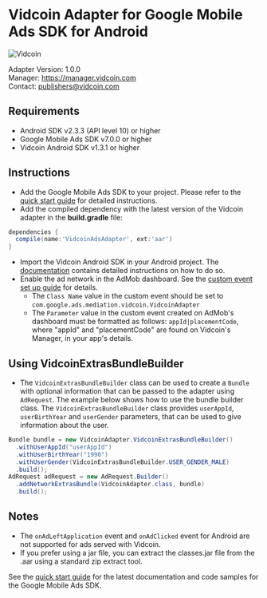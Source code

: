 # Vidcoin Adapter for Google Mobile Ads SDK for Android
![Vidcoin](https://d3rud9259azp35.cloudfront.net/documentation/Vidcoin-Logo.png)

Adapter Version: 1.0.0    
Manager: https://manager.vidcoin.com    
Contact: publishers@vidcoin.com    

## Requirements
- Android SDK v2.3.3 (API level 10) or higher
- Google Mobile Ads SDK v7.0.0 or higher
- Vidcoin Android SDK v1.3.1 or higher

## Instructions
- Add the Google Mobile Ads SDK to your project. Please refer to the  [quick start guide](https://firebase.google.com/docs/admob/android/quick-start) for detailed instructions.
- Add the compiled dependency with the latest version of the Vidcoin adapter in the  **build.gradle** file:
```gradle
dependencies {
  compile(name:'VidcoinAdsAdapter', ext:'aar')
}
```
- Import the Vidcoin Android SDK in your Android project. The  [documentation](https://github.com/VidCoin/VidCoin-Android-SDK/blob/master/Documentation.md) contains detailed instructions on how to do so.
- Enable the ad network in the AdMob dashboard. See the  [custom event set up guide](https://support.google.com/admob/answer/3083407?hl=en&ref_topic=3063091) for details.
  - The `Class Name` value in the custom event should be set to `com.google.ads.mediation.vidcoin.VidcoinAdapter`
  - The `Parameter` value in the custom event created on AdMob's dashboard must be formatted as follows: `appId|placementCode`, where "appId" and "placementCode" are found on Vidcoin's Manager, in your app's details.

## Using VidcoinExtrasBundleBuilder
- The `VidcoinExtrasBundleBuilder` class can be used to create a `Bundle` with optional information that can be passed to the adapter using `AdRequest`.
  The example below shows how to use the bundle builder class.
  The `VidcoinExtrasBundleBuilder` class provides `userAppId`, `userBirthYear` and `userGender` parameters, that can be used to give information about the user.
```java
Bundle bundle = new VidcoinAdapter.VidcoinExtrasBundleBuilder()
  .withUserAppId("userAppId")
  .withUserBirthYear("1990")
  .withUserGender(VidcoinExtrasBundleBuilder.USER_GENDER_MALE)
  .build();
AdRequest adRequest = new AdRequest.Builder()
  .addNetworkExtrasBundle(VidcoinAdapter.class, bundle)
  .build();
```

## Notes
- The `onAdLeftApplication` event and `onAdClicked` event for Android are not supported for ads served with Vidcoin.
- If you prefer using a jar file, you can extract the classes.jar file from the .aar using a standard zip extract tool.

See the [quick start guide](https://firebase.google.com/docs/admob/android/quick-start) for the latest documentation and code samples for the Google Mobile Ads SDK.
